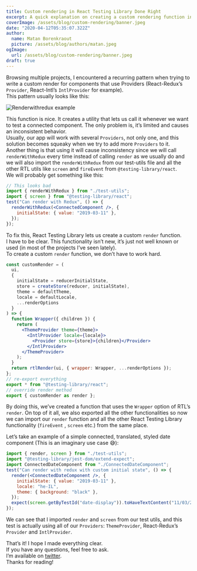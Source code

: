 ```yaml
---
title: Custom rendering in React Testing Library Done Right
excerpt: A quick explanation on creating a custom rendering function in RTL
coverImage: /assets/blog/custom-rendering/banner.jpeg
date: "2020-04-12T05:35:07.322Z"
author:
  name: Matan Borenkraout
  picture: /assets/blog/authors/matan.jpeg
ogImage:
  url: /assets/blog/custom-rendering/banner.jpeg
draft: true
---
```


Browsing multiple projects, I encountered a recurring pattern when trying to write a custom render for components that use Providers (React-Redux’s `Provider`, React-Intl’s `IntlProvider` for example).  
This pattern usually looks like this:

![Renderwithredux example](./images/banner.jpg)

This function is nice. It creates a utility that lets us call it whenever we want to test a connected component. The only problem is, it’s limited and causes an inconsistent behavior.  
Usually, our app will work with several `Providers`, not only one, and this solution becomes squeaky when we try to add more `Providers` to it.  
Another thing is that using it will cause inconsistency since we will call `renderWithRedux` every time instead of calling `render` as we usually do and we will also import the `renderWithRedux` from our test-utils file and all the other RTL utils like `screen` and `fireEvent` from `@testing-library/react`.  
We will probably get something like this:

```jsx
// This looks bad
import { renderWithRedux } from "./test-utils";
import { screen } from "@testing-library/react";
test("Can render with Redux", () => {
  renderWithRedux(<ConnectedComponent />, {
    initialState: { value: "2019-03-11" },
  });
});
```

To fix this, React Testing Library lets us create a custom `render` function.  
I have to be clear. This functionality isn’t new, it’s just not well known or used (in most of the projects I’ve seen lately).  
To create a custom `render` function, we don’t have to work hard.

```jsx
const customRender = (
  ui,
  {
    initialState = reducerInitialState,
    store = createStore(reducer, initialState),
    theme = defaultTheme,
    locale = defaultLocale,
    ...renderOptions
  }
) => {
  function Wrapper({ children }) {
    return (
      <ThemeProvider theme={theme}>
        <IntlProvider locale={locale}>
          <Provider store={store}>{children}</Provider>
        </IntlProvider>
      </ThemeProvider>
    );
  }
  return rtlRender(ui, { wrapper: Wrapper, ...renderOptions });
};
// re-export everything
export * from "@testing-library/react";
// override render method
export { customRender as render };
```

By doing this, we’ve created a function that uses the `Wrapper` option of RTL’s `render`. On top of it all, we also exported all the other functionalities so now we can import our `render` function and all the other React Testing Library functionality (`fireEvent` , `screen` etc.) from the same place.

Let’s take an example of a simple connected, translated, styled date component (This is an imaginary use case 😅):

```jsx
import { render, screen } from "./test-utils";
import "@testing-library/jest-dom/extend-expect";
import ConnectedDateComponent from "./ConnectedDateComponent";
test("Can render with redux with custom initial state", () => {
  render(<ConnectedDateComponent />, {
    initialState: { value: "2019-03-11" },
    locale: "he-IL",
    theme: { background: "black" },
  });
  expect(screen.getByTestId("date-display")).toHaveTextContent("11/03/2019");
});
```

We can see that I imported `render` and `screen` from our test utils, and this test is actually using all of our `Providers`: `ThemeProvider`, React-Redux’s `Provider` and `IntlProvider`.

That’s it! I hope I made everything clear.  
If you have any questions, feel free to ask.  
I’m available on [twitter](https://twitter.com/matanbobi).  
Thanks for reading!
